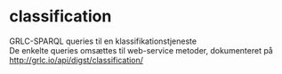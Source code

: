 # classification
GRLC-SPARQL queries til en klassifikationstjeneste<br>
De enkelte queries omsættes til web-service metoder, dokumenteret på http://grlc.io/api/digst/classification/

